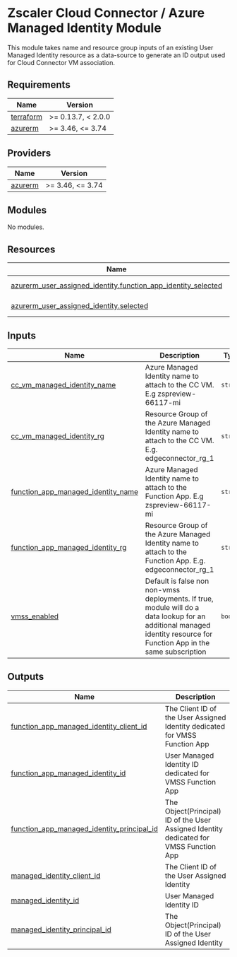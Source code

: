 # Zscaler Cloud Connector / Azure Managed Identity Module

This module takes name and resource group inputs of an existing User Managed Identity resource as a data-source to generate an ID output used for Cloud Connector VM association.

<!-- BEGINNING OF PRE-COMMIT-TERRAFORM DOCS HOOK -->
## Requirements

| Name | Version |
|------|---------|
| <a name="requirement_terraform"></a> [terraform](#requirement\_terraform) | >= 0.13.7, < 2.0.0 |
| <a name="requirement_azurerm"></a> [azurerm](#requirement\_azurerm) | >= 3.46, <= 3.74 |

## Providers

| Name | Version |
|------|---------|
| <a name="provider_azurerm"></a> [azurerm](#provider\_azurerm) | >= 3.46, <= 3.74 |

## Modules

No modules.

## Resources

| Name | Type |
|------|------|
| [azurerm_user_assigned_identity.function_app_identity_selected](https://registry.terraform.io/providers/hashicorp/azurerm/latest/docs/data-sources/user_assigned_identity) | data source |
| [azurerm_user_assigned_identity.selected](https://registry.terraform.io/providers/hashicorp/azurerm/latest/docs/data-sources/user_assigned_identity) | data source |

## Inputs

| Name | Description | Type | Default | Required |
|------|-------------|------|---------|:--------:|
| <a name="input_cc_vm_managed_identity_name"></a> [cc\_vm\_managed\_identity\_name](#input\_cc\_vm\_managed\_identity\_name) | Azure Managed Identity name to attach to the CC VM. E.g zspreview-66117-mi | `string` | n/a | yes |
| <a name="input_cc_vm_managed_identity_rg"></a> [cc\_vm\_managed\_identity\_rg](#input\_cc\_vm\_managed\_identity\_rg) | Resource Group of the Azure Managed Identity name to attach to the CC VM. E.g. edgeconnector\_rg\_1 | `string` | n/a | yes |
| <a name="input_function_app_managed_identity_name"></a> [function\_app\_managed\_identity\_name](#input\_function\_app\_managed\_identity\_name) | Azure Managed Identity name to attach to the Function App. E.g zspreview-66117-mi | `string` | `""` | no |
| <a name="input_function_app_managed_identity_rg"></a> [function\_app\_managed\_identity\_rg](#input\_function\_app\_managed\_identity\_rg) | Resource Group of the Azure Managed Identity name to attach to the Function App. E.g. edgeconnector\_rg\_1 | `string` | `""` | no |
| <a name="input_vmss_enabled"></a> [vmss\_enabled](#input\_vmss\_enabled) | Default is false non non-vmss deployments. If true, module will do a data lookup for an additional managed identity resource for Function App in the same subscription | `bool` | `false` | no |

## Outputs

| Name | Description |
|------|-------------|
| <a name="output_function_app_managed_identity_client_id"></a> [function\_app\_managed\_identity\_client\_id](#output\_function\_app\_managed\_identity\_client\_id) | The Client ID of the User Assigned Identity dedicated for VMSS Function App |
| <a name="output_function_app_managed_identity_id"></a> [function\_app\_managed\_identity\_id](#output\_function\_app\_managed\_identity\_id) | User Managed Identity ID dedicated for VMSS Function App |
| <a name="output_function_app_managed_identity_principal_id"></a> [function\_app\_managed\_identity\_principal\_id](#output\_function\_app\_managed\_identity\_principal\_id) | The Object(Principal) ID of the User Assigned Identity dedicated for VMSS Function App |
| <a name="output_managed_identity_client_id"></a> [managed\_identity\_client\_id](#output\_managed\_identity\_client\_id) | The Client ID of the User Assigned Identity |
| <a name="output_managed_identity_id"></a> [managed\_identity\_id](#output\_managed\_identity\_id) | User Managed Identity ID |
| <a name="output_managed_identity_principal_id"></a> [managed\_identity\_principal\_id](#output\_managed\_identity\_principal\_id) | The Object(Principal) ID of the User Assigned Identity |
<!-- END OF PRE-COMMIT-TERRAFORM DOCS HOOK -->
